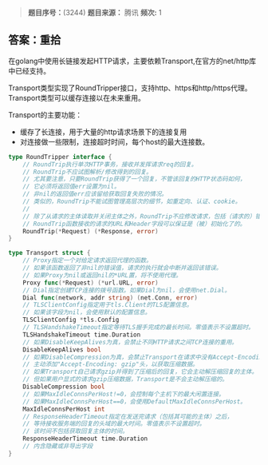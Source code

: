 > **题目序号：**(3244)
> **题目来源：** 腾讯
> **频次:** 1

## 答案：重拾

在golang中使用长链接发起HTTP请求，主要依赖Transport,在官方的net/http库中已经支持。

Transport类型实现了RoundTripper接口，支持http、https和http/https代理。Transport类型可以缓存连接以在未来重用。

Transport的主要功能：

- 缓存了长连接，用于大量的http请求场景下的连接复用
- 对连接做一些限制，连接超时时间，每个host的最大连接数。

```go
type RoundTripper interface {
    // RoundTrip执行单次HTTP事务，接收并发挥请求req的回复。
    // RoundTrip不应试图解析/修改得到的回复。
    // 尤其要注意，只要RoundTrip获得了一个回复，不管该回复的HTTP状态码如何，
    // 它必须将返回值err设置为nil。
    // 非nil的返回值err应该留给获取回复失败的情况。
    // 类似的，RoundTrip不能试图管理高层次的细节，如重定向、认证、cookie。
    //
    // 除了从请求的主体读取并关闭主体之外，RoundTrip不应修改请求，包括（请求的）错误。
    // RoundTrip函数接收的请求的URL和Header字段可以保证是（被）初始化了的。
    RoundTrip(*Request) (*Response, error)
}
```

```go
type Transport struct {
    // Proxy指定一个对给定请求返回代理的函数。
    // 如果该函数返回了非nil的错误值，请求的执行就会中断并返回该错误。
    // 如果Proxy为nil或返回nil的*URL置，将不使用代理。
    Proxy func(*Request) (*url.URL, error)
    // Dial指定创建TCP连接的拨号函数。如果Dial为nil，会使用net.Dial。
    Dial func(network, addr string) (net.Conn, error)
    // TLSClientConfig指定用于tls.Client的TLS配置信息。
    // 如果该字段为nil，会使用默认的配置信息。
    TLSClientConfig *tls.Config
    // TLSHandshakeTimeout指定等待TLS握手完成的最长时间。零值表示不设置超时。
    TLSHandshakeTimeout time.Duration
    // 如果DisableKeepAlives为真，会禁止不同HTTP请求之间TCP连接的重用。
    DisableKeepAlives bool
    // 如果DisableCompression为真，会禁止Transport在请求中没有Accept-Encoding头时，
    // 主动添加"Accept-Encoding: gzip"头，以获取压缩数据。
    // 如果Transport自己请求gzip并得到了压缩后的回复，它会主动解压缩回复的主体。
    // 但如果用户显式的请求gzip压缩数据，Transport是不会主动解压缩的。
    DisableCompression bool
    // 如果MaxIdleConnsPerHost!=0，会控制每个主机下的最大闲置连接。
    // 如果MaxIdleConnsPerHost==0，会使用DefaultMaxIdleConnsPerHost。
    MaxIdleConnsPerHost int
    // ResponseHeaderTimeout指定在发送完请求（包括其可能的主体）之后，
    // 等待接收服务端的回复的头域的最大时间。零值表示不设置超时。
    // 该时间不包括获取回复主体的时间。
    ResponseHeaderTimeout time.Duration
    // 内含隐藏或非导出字段
}
```


